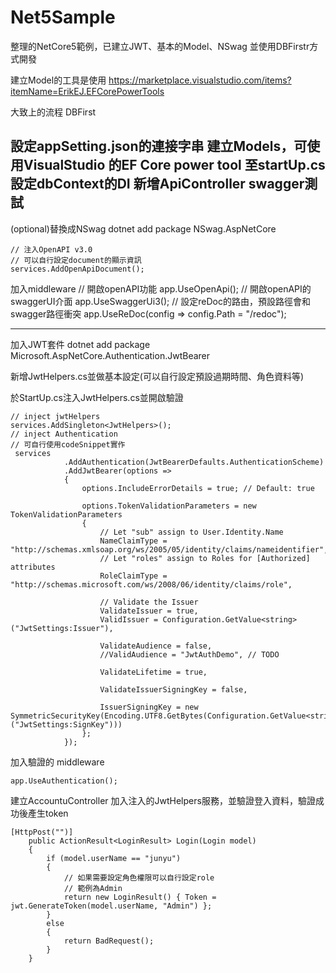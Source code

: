 # Net5Sample

整理的NetCore5範例，已建立JWT、基本的Model、NSwag
並使用DBFirstr方式開發

建立Model的工具是使用
https://marketplace.visualstudio.com/items?itemName=ErikEJ.EFCorePowerTools

大致上的流程
DBFirst

設定appSetting.json的連接字串
建立Models，可使用VisualStudio 的EF Core power tool
至startUp.cs設定dbContext的DI
新增ApiController
swagger測試
--------------------------------------------------------------------------------------------------------------------
(optional)替換成NSwag
dotnet add package NSwag.AspNetCore

	// 注入OpenAPI v3.0 
	// 可以自行設定document的顯示資訊
    services.AddOpenApiDocument();
加入middleware
	// 開啟openAPI功能
	app.UseOpenApi();
	// 開啟openAPI的swaggerUI介面
	app.UseSwaggerUi3();
	// 設定reDoc的路由，預設路徑會和swagger路徑衝突
	app.UseReDoc(config => config.Path = "/redoc");

--------------------------------------------------------------------------------------------------------------------

加入JWT套件
dotnet add package Microsoft.AspNetCore.Authentication.JwtBearer

新增JwtHelpers.cs並做基本設定(可以自行設定預設過期時間、角色資料等)

於StartUp.cs注入JwtHelpers.cs並開啟驗證

	// inject jwtHelpers
	services.AddSingleton<JwtHelpers>();
	// inject Authentication
	// 可自行使用codeSnippet實作
	 services
                .AddAuthentication(JwtBearerDefaults.AuthenticationScheme)
                .AddJwtBearer(options =>
                {
                    options.IncludeErrorDetails = true; // Default: true

                    options.TokenValidationParameters = new TokenValidationParameters
                    {
                        // Let "sub" assign to User.Identity.Name
                        NameClaimType = "http://schemas.xmlsoap.org/ws/2005/05/identity/claims/nameidentifier",
                        // Let "roles" assign to Roles for [Authorized] attributes
                        RoleClaimType = "http://schemas.microsoft.com/ws/2008/06/identity/claims/role",

                        // Validate the Issuer
                        ValidateIssuer = true,
                        ValidIssuer = Configuration.GetValue<string>("JwtSettings:Issuer"),

                        ValidateAudience = false,
                        //ValidAudience = "JwtAuthDemo", // TODO

                        ValidateLifetime = true,

                        ValidateIssuerSigningKey = false,

                        IssuerSigningKey = new SymmetricSecurityKey(Encoding.UTF8.GetBytes(Configuration.GetValue<string>("JwtSettings:SignKey")))
                    };
                });
	
加入驗證的 middleware

	app.UseAuthentication();
	
建立AccountuController
加入注入的JwtHelpers服務，並驗證登入資料，驗證成功後產生token

	[HttpPost("")]
        public ActionResult<LoginResult> Login(Login model)
        {
            if (model.userName == "junyu")
            {
                // 如果需要設定角色權限可以自行設定role
                // 範例為Admin
                return new LoginResult() { Token = jwt.GenerateToken(model.userName, "Admin") };
            }
            else
            {
                return BadRequest();
            }
        }

	
